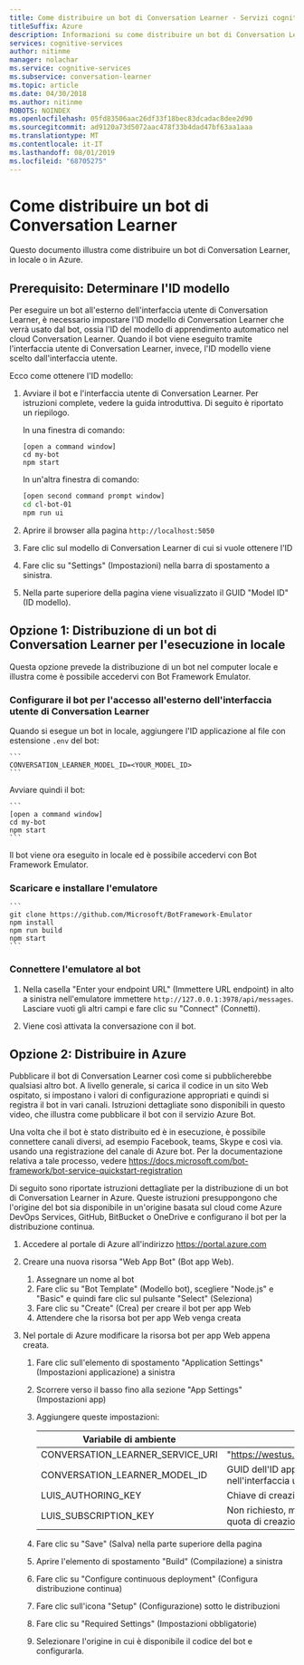 ```yaml
---
title: Come distribuire un bot di Conversation Learner - Servizi cognitivi Microsoft | Microsoft Docs
titleSuffix: Azure
description: Informazioni su come distribuire un bot di Conversation Learner.
services: cognitive-services
author: nitinme
manager: nolachar
ms.service: cognitive-services
ms.subservice: conversation-learner
ms.topic: article
ms.date: 04/30/2018
ms.author: nitinme
ROBOTS: NOINDEX
ms.openlocfilehash: 05fd83506aac26df33f18bec83dcadac8dee2d90
ms.sourcegitcommit: ad9120a73d5072aac478f33b4dad47bf63aa1aaa
ms.translationtype: MT
ms.contentlocale: it-IT
ms.lasthandoff: 08/01/2019
ms.locfileid: "68705275"
---
```

# <a name="how-to-deploy-a-conversation-learner-bot"></a>Come distribuire un bot di Conversation Learner

Questo documento illustra come distribuire un bot di Conversation Learner, in locale o in Azure.

## <a name="prerequisite-determine-the-model-id"></a>Prerequisito: Determinare l'ID modello 

Per eseguire un bot all'esterno dell'interfaccia utente di Conversation Learner, è necessario impostare l'ID modello di Conversation Learner che verrà usato dal bot, ossia l'ID del modello di apprendimento automatico nel cloud Conversation Learner.  Quando il bot viene eseguito tramite l'interfaccia utente di Conversation Learner, invece, l'ID modello viene scelto dall'interfaccia utente.  

Ecco come ottenere l'ID modello:

1. Avviare il bot e l'interfaccia utente di Conversation Learner.  Per istruzioni complete, vedere la guida introduttiva. Di seguito è riportato un riepilogo.

    In una finestra di comando:

    ```
    [open a command window]
    cd my-bot
    npm start
    ```

    In un'altra finestra di comando:

    ```bash
    [open second command prompt window]
    cd cl-bot-01
    npm run ui
    ```

2. Aprire il browser alla pagina `http://localhost:5050` 

3. Fare clic sul modello di Conversation Learner di cui si vuole ottenere l'ID

4. Fare clic su "Settings" (Impostazioni) nella barra di spostamento a sinistra.

5. Nella parte superiore della pagina viene visualizzato il GUID "Model ID" (ID modello).

## <a name="option-1-deploying-a-conversation-learner-bot-to-run-locally"></a>Opzione 1: Distribuzione di un bot di Conversation Learner per l'esecuzione in locale

Questa opzione prevede la distribuzione di un bot nel computer locale e illustra come è possibile accedervi con Bot Framework Emulator.

### <a name="configure-your-bot-for-access-outside-the-conversation-learner-ui"></a>Configurare il bot per l'accesso all'esterno dell'interfaccia utente di Conversation Learner

Quando si esegue un bot in locale, aggiungere l'ID applicazione al file con estensione `.env` del bot:

    ```
    CONVERSATION_LEARNER_MODEL_ID=<YOUR_MODEL_ID>
    ```

Avviare quindi il bot:

    ```
    [open a command window]
    cd my-bot
    npm start
    ```

Il bot viene ora eseguito in locale  ed è possibile accedervi con Bot Framework Emulator.

### <a name="download-and-install-the-emulator"></a>Scaricare e installare l'emulatore

    ```
    git clone https://github.com/Microsoft/BotFramework-Emulator
    npm install
    npm run build
    npm start
    ```

### <a name="connect-the-emulator-to-your-bot"></a>Connettere l'emulatore al bot

1. Nella casella "Enter your endpoint URL" (Immettere URL endpoint) in alto a sinistra nell'emulatore immettere `http://127.0.0.1:3978/api/messages`.  Lasciare vuoti gli altri campi e fare clic su "Connect" (Connetti).

2. Viene così attivata la conversazione con il bot.

## <a name="option-2-deploy-to-azure"></a>Opzione 2: Distribuire in Azure

Pubblicare il bot di Conversation Learner così come si pubblicherebbe qualsiasi altro bot. A livello generale, si carica il codice in un sito Web ospitato, si impostano i valori di configurazione appropriati e quindi si registra il bot in vari canali. Istruzioni dettagliate sono disponibili in questo video, che illustra come pubblicare il bot con il servizio Azure Bot.

Una volta che il bot è stato distribuito ed è in esecuzione, è possibile connettere canali diversi, ad esempio Facebook, teams, Skype e così via. usando una registrazione del canale di Azure bot. Per la documentazione relativa a tale processo, vedere https://docs.microsoft.com/bot-framework/bot-service-quickstart-registration

Di seguito sono riportate istruzioni dettagliate per la distribuzione di un bot di Conversation Learner in Azure.  Queste istruzioni presuppongono che l'origine del bot sia disponibile in un'origine basata sul cloud come Azure DevOps Services, GitHub, BitBucket o OneDrive e configurano il bot per la distribuzione continua.

1. Accedere al portale di Azure all'indirizzo https://portal.azure.com

2. Creare una nuova risorsa "Web App Bot" (Bot app Web). 

    1. Assegnare un nome al bot
    2. Fare clic su "Bot Template" (Modello bot), scegliere "Node.js" e "Basic" e quindi fare clic sul pulsante "Select" (Seleziona)
    3. Fare clic su "Create" (Crea) per creare il bot per app Web
    4. Attendere che la risorsa bot per app Web venga creata

3. Nel portale di Azure modificare la risorsa bot per app Web appena creata.

   1. Fare clic sull'elemento di spostamento "Application Settings" (Impostazioni applicazione) a sinistra
   1. Scorrere verso il basso fino alla sezione "App Settings" (Impostazioni app)
   2. Aggiungere queste impostazioni:

       Variabile di ambiente | value
       --- | --- 
       CONVERSATION_LEARNER_SERVICE_URI | "https://westus.api.cognitive.microsoft.com/conversationlearner/v1.0/"
       CONVERSATION_LEARNER_MODEL_ID      | GUID dell'ID applicazione, ottenuto dalle impostazioni del modello nell'interfaccia utente di Conversation Learner
       LUIS_AUTHORING_KEY               | Chiave di creazione di LUIS per il modello
       LUIS_SUBSCRIPTION_KEY            | Non richiesto, ma consigliato per evitare che i bot pubblicati usino la quota di creazione.
    
   4. Fare clic su "Save" (Salva) nella parte superiore della pagina
   5. Aprire l'elemento di spostamento "Build" (Compilazione) a sinistra
   6. Fare clic su "Configure continuous deployment" (Configura distribuzione continua) 
   7. Fare clic sull'icona "Setup" (Configurazione) sotto le distribuzioni
   8. Fare clic su "Required Settings" (Impostazioni obbligatorie)
   9. Selezionare l'origine in cui è disponibile il codice del bot e configurarla.
